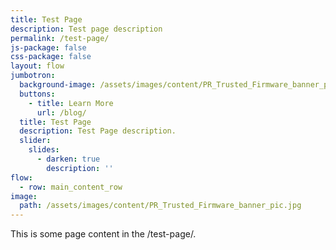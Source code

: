```yaml
---
title: Test Page
description: Test page description
permalink: /test-page/
js-package: false
css-package: false
layout: flow
jumbotron:
  background-image: /assets/images/content/PR_Trusted_Firmware_banner_pic.jpg
  buttons:
    - title: Learn More
      url: /blog/
  title: Test Page
  description: Test Page description.
  slider:
    slides:
      - darken: true
        description: ''
flow:
  - row: main_content_row
image:
  path: /assets/images/content/PR_Trusted_Firmware_banner_pic.jpg
---
```

This is some page content in the /test-page/.
